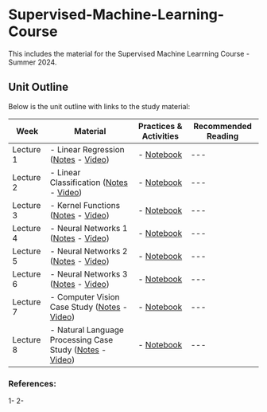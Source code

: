 # Supervised-Machine-Learning-Course
This includes the material for the Supervised Machine Learrning Course - Summer 2024.

## Unit Outline

Below is the unit outline with links to the study material:

| **Week**   | **Material**                                                                           | **Practices & Activities** | **Recommended Reading** |
|------------|----------------------------------------------------------------------------------------|----------------------------|--------------------------|
| Lecture 1  | - Linear Regression ([Notes]() - [Video]())                                           | - [Notebook]()             | ---                      |
| Lecture 2  | - Linear Classification ([Notes]() - [Video]())                                       | - [Notebook]()             | ---                      |
| Lecture 3  | - Kernel Functions ([Notes]() - [Video]())                                            | - [Notebook]()             | ---                      |
| Lecture 4  | - Neural Networks 1 ([Notes]() - [Video]())                                           | - [Notebook]()             | ---                      |
| Lecture 5  | - Neural Networks 2 ([Notes]() - [Video]())                                           | - [Notebook]()             | ---                      |
| Lecture 6  | - Neural Networks 3 ([Notes]() - [Video]())                                           | - [Notebook]()             | ---                      |
| Lecture 7  | - Computer Vision Case Study ([Notes]() - [Video]())                                  | - [Notebook]()             | ---                      |
| Lecture 8  | - Natural Language Processing Case Study ([Notes]() - [Video]())                     | - [Notebook]()             | ---                      |


### References:
1- 
2- 
